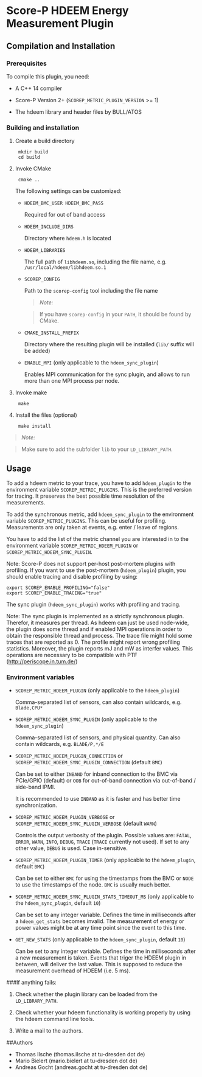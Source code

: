 # Score-P HDEEM Energy Measurement Plugin

## Compilation and Installation

### Prerequisites

To compile this plugin, you need:

* A C++ 14 compiler

* Score-P Version 2+ (`SCOREP_METRIC_PLUGIN_VERSION` >= 1)

* The hdeem library and header files by BULL/ATOS

### Building and installation

1. Create a build directory

        mkdir build
        cd build

2. Invoke CMake

        cmake ..

    The following settings can be customized:

    * `HDEEM_BMC_USER HDEEM_BMC_PASS`

        Required for out of band access

    * `HDEEM_INCLUDE_DIRS`

        Directory where `hdeem.h` is located

    * `HDEEM_LIBRARIES`

        The full path of `libhdeem.so`, including the file name, e.g. `/usr/local/hdeem/libhdeem.so.1`

    * `SCOREP_CONFIG`

        Path to the `scorep-config` tool including the file name

        > *Note:*

        > If you have `scorep-config` in your `PATH`, it should be found by CMake.

    * `CMAKE_INSTALL_PREFIX`

        Directory where the resulting plugin will be installed (`lib/` suffix will be added)

    * `ENABLE_MPI` (only applicable to the `hdeem_sync_plugin`)

        Enables MPI communication for the sync plugin, and allows to run more than one MPI process
        per node.

3. Invoke make

        make

4. Install the files (optional)

        make install

> *Note:*

> Make sure to add the subfolder `lib` to your `LD_LIBRARY_PATH`.

## Usage

To add a hdeem metric to your trace, you have to add `hdeem_plugin` to the environment variable
`SCOREP_METRIC_PLUGINS`. This is the preferred version for tracing. It preserves the best possible
time resolution of the measurements.

To add the synchronous metric, add `hdeem_sync_plugin` to the environment variable
`SCOREP_METRIC_PLUGINS`. This can be useful for profiling. Measurements are only taken at events,
e.g. enter / leave of regions.

You have to add the list of the metric channel you are interested in to the environment variable
`SCOREP_METRIC_HDEEM_PLUGIN` or `SCOREP_METRIC_HDEEM_SYNC_PLUGIN`.

Note: Score-P does not support per-host post-mortem plugins with profiling. If you want to use the
post-mortem (`hdeem_plugin`) plugin, you should enable tracing and disable profiling by using:

    export SCOREP_ENABLE_PROFILING="false"
    export SCOREP_ENABLE_TRACING="true"

The sync plugin (`hdeem_sync_plugin`) works with profiling and tracing.

Note: The sync plugin is implemented as a strictly synchronous plugin. Therefor, it measures per
thread. As hdeem can just be used node-wide, the plugin does some thread and if enabled MPI
operations in order to obtain the responsible thread and process. The trace file might hold some
traces that are reported as 0. The profile might report wrong profiling statistics. Moreover, the
plugin reports mJ and mW as interfer values. This operations are necessary to be compatible with PTF
(http://periscope.in.tum.de/)

### Environment variables

* `SCOREP_METRIC_HDEEM_PLUGIN` (only applicable to the `hdeem_plugin`)

    Comma-separated list of sensors, can also contain wildcards, e.g. `Blade,CPU*`

* `SCOREP_METRIC_HDEEM_SYNC_PLUGIN` (only applicable to the `hdeem_sync_plugin`)

    Comma-separated list of sensors, and physical quantity. Can also contain wildcards, e.g.
    `BLADE/P,*/E`

* `SCOREP_METRIC_HDEEM_PLUGIN_CONNECTION` or `SCOREP_METRIC_HDEEM_SYNC_PLUGIN_CONNECTION` (default
    `BMC`)

    Can be set to either `INBAND` for inband connection to the BMC via PCIe/GPIO (default) or `OOB`
    for out-of-band connection via out-of-band / side-band IPMI.

    It is recommended to use `INBAND` as it is faster and has better time synchronization.

* `SCOREP_METRIC_HDEEM_PLUGIN_VERBOSE` or `SCOREP_METRIC_HDEEM_SYNC_PLUGIN_VERBOSE` (default `WARN`)

    Controls the output verbosity of the plugin. Possible values are: `FATAL`, `ERROR`, `WARN`,
    `INFO`, `DEBUG`, `TRACE` (`TRACE` currently not used). If set to any other value, `DEBUG` is
    used. Case in-sensitive.

* `SCOREP_METRIC_HDEEM_PLUGIN_TIMER` (only applicable to the `hdeem_plugin`, default `BMC`)

    Can be set to either `BMC` for using the timestamps from the BMC or `NODE` to use the timestamps
    of the node. `BMC` is usually much better.

* `SCOREP_METRIC_HDEEM_SYNC_PLUGIN_STATS_TIMEOUT_MS` (only applicable to the `hdeem_sync_plugin`,
    default `10`)

    Can be set to any integer variable. Defines the time in milliseconds after a `hdeem_get_stats`
    becomes invalid. The measurement of energy or power values might be at any time point since the
    event to this time.

* `GET_NEW_STATS` (only applicable to the `hdeem_sync_plugin`, default `10`)

    Can be set to any integer variable. Defines the time in milliseconds after a new measurement is
    taken. Events that triger the HDEEM plugin in between, will deliver the last value. This is 
    supposed to reduce the measurement overhead of HDEEM (i.e. 5 ms).



###If anything fails:

1. Check whether the plugin library can be loaded from the `LD_LIBRARY_PATH`.

2. Check whether your hdeem functionality is working properly by using the hdeem command line tools.

3. Write a mail to the authors.

##Authors

* Thomas Ilsche (thomas.ilsche at tu-dresden dot de)
* Mario Bielert (mario.bielert at tu-dresden dot de)
* Andreas Gocht (andreas.gocht at tu-dresden dot de)
